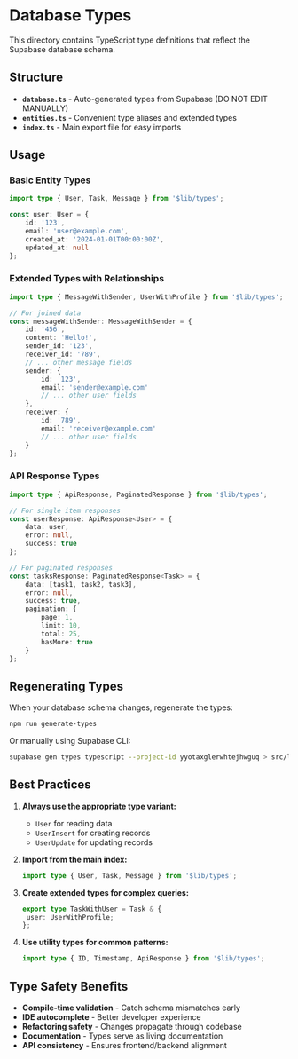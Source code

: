 # Database Types

This directory contains TypeScript type definitions that reflect the Supabase database schema.

## Structure

- **`database.ts`** - Auto-generated types from Supabase (DO NOT EDIT MANUALLY)
- **`entities.ts`** - Convenient type aliases and extended types
- **`index.ts`** - Main export file for easy imports

## Usage

### Basic Entity Types

```typescript
import type { User, Task, Message } from '$lib/types';

const user: User = {
	id: '123',
	email: 'user@example.com',
	created_at: '2024-01-01T00:00:00Z',
	updated_at: null
};
```

### Extended Types with Relationships

```typescript
import type { MessageWithSender, UserWithProfile } from '$lib/types';

// For joined data
const messageWithSender: MessageWithSender = {
	id: '456',
	content: 'Hello!',
	sender_id: '123',
	receiver_id: '789',
	// ... other message fields
	sender: {
		id: '123',
		email: 'sender@example.com'
		// ... other user fields
	},
	receiver: {
		id: '789',
		email: 'receiver@example.com'
		// ... other user fields
	}
};
```

### API Response Types

```typescript
import type { ApiResponse, PaginatedResponse } from '$lib/types';

// For single item responses
const userResponse: ApiResponse<User> = {
	data: user,
	error: null,
	success: true
};

// For paginated responses
const tasksResponse: PaginatedResponse<Task> = {
	data: [task1, task2, task3],
	error: null,
	success: true,
	pagination: {
		page: 1,
		limit: 10,
		total: 25,
		hasMore: true
	}
};
```

## Regenerating Types

When your database schema changes, regenerate the types:

```bash
npm run generate-types
```

Or manually using Supabase CLI:

```bash
supabase gen types typescript --project-id yyotaxglerwhtejhwguq > src/lib/types/database.ts
```

## Best Practices

1. **Always use the appropriate type variant:**

   - `User` for reading data
   - `UserInsert` for creating records
   - `UserUpdate` for updating records

2. **Import from the main index:**

   ```typescript
   import type { User, Task, Message } from '$lib/types';
   ```

3. **Create extended types for complex queries:**

   ```typescript
   export type TaskWithUser = Task & {
   	user: UserWithProfile;
   };
   ```

4. **Use utility types for common patterns:**
   ```typescript
   import type { ID, Timestamp, ApiResponse } from '$lib/types';
   ```

## Type Safety Benefits

- **Compile-time validation** - Catch schema mismatches early
- **IDE autocomplete** - Better developer experience
- **Refactoring safety** - Changes propagate through codebase
- **Documentation** - Types serve as living documentation
- **API consistency** - Ensures frontend/backend alignment
